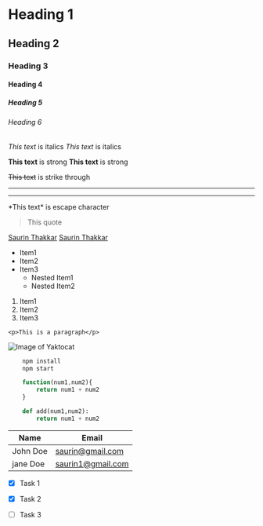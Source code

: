 <!--Headings -->

# Heading 1
## Heading 2
### Heading 3
#### Heading 4
##### Heading 5
###### Heading 6

<!-- Italics -->

*This text* is italics
_This text_ is italics

<!--Strong -->

**This text** is strong
__This text__ is strong


<!-- Strike through -->

~~This text~~ is strike through

<!-- Horizontal Rule -->

---
___

<!-- Escape through -->

\*This text\* is escape character

<!-- Block Quote -->

>This quote

<!-- Links -->

[Saurin Thakkar](www.facebook.com)
[Saurin Thakkar](www.facebook.com "Text")


<!-- Unordered Lists -->

* Item1
* Item2
* Item3
    * Nested Item1
    * Nested Item2

<!-- Ordered Lists -->

1. Item1
1. Item2
1. Item3

<!-- Inline Code Block -->

`<p>This is a paragraph</p>`

<!-- Image -->

![Image of Yaktocat](https://i.dlpng.com/static/png/6808130_preview.png)

<!-- Github Markdown-->

<!-- Code blocks-->

```bash
    npm install
    npm start
```

```javascript
    function(num1,num2){
        return num1 + num2
    }
```

```python
    def add(num1,num2):
        return num1 + num2
```

<!-- Tables -->

|  Name   |  Email            |
|---------| ----------------  |
|John Doe | saurin@gmail.com  |
|jane Doe | saurin1@gmail.com |

<!-- Task Lists -->

* [x] Task 1
* [x] Task 2
* [ ] Task 3


